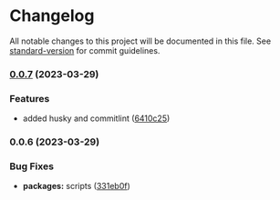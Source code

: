 # Changelog

All notable changes to this project will be documented in this file. See [standard-version](https://github.com/conventional-changelog/standard-version) for commit guidelines.

### [0.0.7](https://github.com/AntoninJuquel/twitch-api-helix/compare/v0.0.6...v0.0.7) (2023-03-29)


### Features

* added husky and commitlint ([6410c25](https://github.com/AntoninJuquel/twitch-api-helix/commit/6410c254935f1d5706c3bc034f50ec855386a8b6))

### 0.0.6 (2023-03-29)


### Bug Fixes

* **packages:** scripts ([331eb0f](https://github.com/AntoninJuquel/twitch-api-helix/commit/331eb0f8bb5e2e5028d6b4060beb1c85076d0840))
